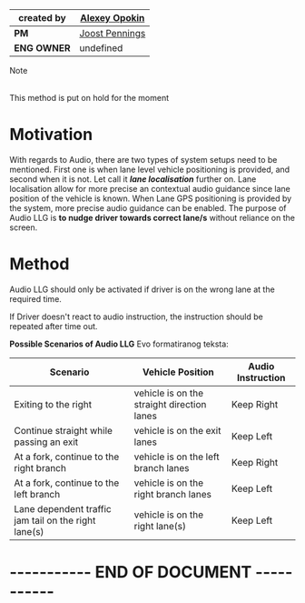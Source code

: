 | **created by** | [Alexey Opokin](https://tomtom.atlassian.net/wiki/people/70121:e8cb7861-9079-4b92-b96d-bfe8cd882680?ref=confluence) |
|---|---|
| **PM** | [Joost Pennings](https://tomtom.atlassian.net/wiki/people/712020:a6d50cb1-97be-4a9a-a279-3fbb3e2e1799?ref=confluence) |
| **ENG OWNER** | undefined |

> [!NOTE]
> <br>This method is put on hold for the moment

Motivation
==========

With regards to Audio, there are two types of system setups need to be mentioned. First one is when lane level vehicle positioning is provided, and second when it is not. Let call it _**lane localisation**_ further on. Lane localisation allow for more precise an contextual audio guidance since lane position of the vehicle is known. When Lane GPS positioning is provided by the system, more precise audio guidance can be enabled. The purpose of Audio LLG is **to nudge driver towards correct lane/s** without reliance on the screen.  
  

Method
======

Audio LLG should only be activated if driver is on the wrong lane at the required time.

If Driver doesn't react to audio instruction, the instruction should be repeated after time out.  
  

**Possible Scenarios of Audio LLG**
Evo formatiranog teksta:

| **Scenario**                              | **Vehicle Position**                   | **Audio Instruction** |
|-------------------------------------------|----------------------------------------|------------------------|
| Exiting to the right                      | vehicle is on the straight direction lanes | Keep Right             |
| Continue straight while passing an exit   | vehicle is on the exit lanes           | Keep Left              |
| At a fork, continue to the right branch   | vehicle is on the left branch lanes    | Keep Right             |
| At a fork, continue to the left branch    | vehicle is on the right branch lanes   | Keep Left              |
| Lane dependent traffic jam tail on the right lane(s) | vehicle is on the right lane(s)     | Keep Left              |

  

\----------- END OF DOCUMENT -----------
========================================